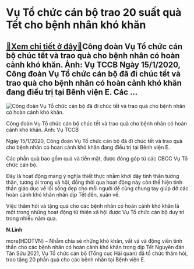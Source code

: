 Vụ Tổ chức cán bộ trao 20 suất quà Tết cho bệnh nhân khó khăn
=============================================================

[:gift:Xem chi tiết ở đây:gift:](https://hddtvn.com/vu-to-chuc-can-bo-trao-20-suat-qua-tet-cho-benh-nhan-kho-khan/)Công đoàn Vụ Tổ chức cán bộ chúc tết và trao quà cho bệnh nhân có hoàn cảnh khó khăn. Ảnh: Vụ TCCB Ngày 15/1/2020, Công đoàn Vụ Tổ chức cán bộ đã đi chúc tết và trao quà cho bệnh nhân có hoàn cảnh khó khăn đang điều trị tại Bênh viện E. Các …
--------------------------------------------------------------------------------------------------------------------------------------------------------------------------------------------------------------------------------------------------





![Công đoàn Vụ Tổ chức cán bộ đã đi chúc tết và trao quà cho bệnh nhân có hoàn cảnh khó khăn.](https://hddtvn.com/wp-content/uploads/2021/01/3929_4D052E4C-C4E7-4BE4-8B09-501876BD0EAA.jpg "undefined")


Công đoàn Vụ Tổ chức cán bộ chúc tết và trao quà cho bệnh nhân có hoàn cảnh khó khăn. Ảnh: Vụ TCCB



Ngày 15/1/2020, Công đoàn Vụ Tổ chức cán bộ đã đi chúc tết và trao quà cho bệnh nhân có hoàn cảnh khó khăn đang điều trị tại Bênh viện E.


Các phần quà bao gồm quà và tiền mặt, được đóng góp từ các CBCC Vụ Tổ chức cán bộ.


Đây là hoạt động mang ý nghĩa thiết thực nhằm khơi dậy tinh thần tương thân, tương ái trong xã hội, đồng thời qua hoạt động này còn thể hiện tinh thần giáo dục về lối sống đẹp cho mỗi người để cùng chung tay giúp đỡ các hoàn cảnh khó khăn nhân dịp Tết đến, xuân về.


Việc thăm hỏi và tặng quà cho các bệnh nhân có hoàn cảnh khó khăn là một trong những hoạt động từ thiện xã hội được Vụ Tổ chức cán bộ duy trì trong nhiều năm qua.




**N.Linh**



more(HDDTVN) – Nhằm chia sẻ những khó khăn, vất vả và động viên tinh thần cho các bệnh nhân có hoàn cảnh khó khăn trong dịp Tết Nguyên đán Tân Sửu 2021, Vụ Tổ chức cán bộ (Tổng cục Hải quan) đã tổ chức thăm hỏi, trao tặng 20 phần quà cho các bệnh nhân tại Bệnh viện E.

